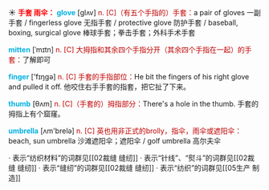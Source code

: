 ☀ <font color="red">**手套 雨伞：**</font>
<font color="sky blue">**glove**</font> [ɡlʌv] 
<font color="#c00000">n. [C]（有五个手指的）手套：</font>a pair of gloves 一副手套 / fingerless glove 无指手套 / protective glove 防护手套 / baseball, boxing, surgical glove 棒球手套；拳击手套；外科手术手套
           
<font color="sky blue">**mitten**</font> [ˈmɪtn]
<font color="#c00000">n. [C] 大拇指和其余四个手指分开（其余四个手指在一起）的手套：</font>了解即可

<font color="sky blue">**finger**</font> ['fɪŋɡə] 
<font color="#c00000">n. [C] 手套的手指部位：</font>He bit the fingers of his right glove and pulled it off. 他咬住右手手套的指套，把它扯了下来。
           
<font color="sky blue">**thumb**</font> [θʌm]
<font color="#c00000">n. [C]（手套的）拇指部分：</font>There's a hole in the thumb. 手套的拇指上有个窟窿。

<font color="sky blue">**umbrella**</font> [ʌm'brelə] 
<font color="#c00000">n. [C] 英也用非正式的brolly，指伞，雨伞或遮阳伞：</font>beach, sun umbrella 沙滩遮阳伞；遮阳伞 / golf umbrella 高尔夫伞

· 表示“纺织材料”的词群见[[02裁缝 缝纫]]
· 表示“针线”、“熨斗”的词群见[[02裁缝 缝纫]]
· 表示“缝纫”的词群见[[02裁缝 缝纫]]
· 表示“纺织”的词群见[[05生产 制造]]
